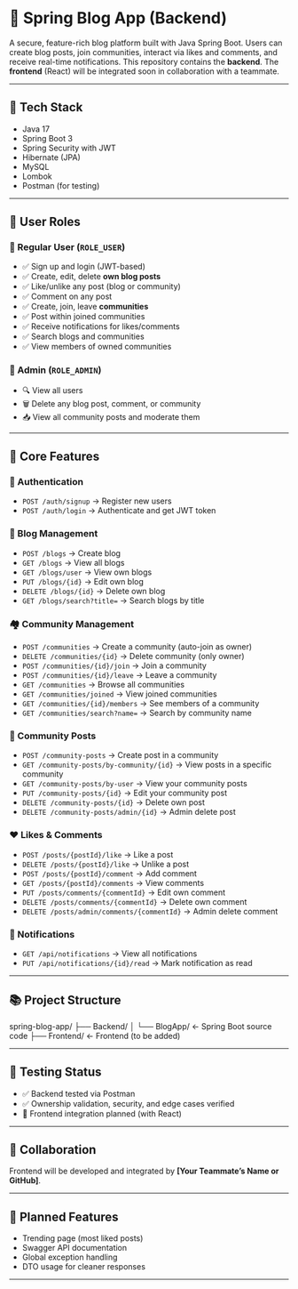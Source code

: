 # 📝 Spring Blog App (Backend)

A secure, feature-rich blog platform built with Java Spring Boot. Users can create blog posts, join communities, interact via likes and comments, and receive real-time notifications. This repository contains the **backend**. The **frontend** (React) will be integrated soon in collaboration with a teammate.

---

## 🚀 Tech Stack

- Java 17
- Spring Boot 3
- Spring Security with JWT
- Hibernate (JPA)
- MySQL
- Lombok
- Postman (for testing)

---

## 👥 User Roles

### 🧑 Regular User (`ROLE_USER`)
- ✅ Sign up and login (JWT-based)
- ✅ Create, edit, delete **own blog posts**
- ✅ Like/unlike any post (blog or community)
- ✅ Comment on any post
- ✅ Create, join, leave **communities**
- ✅ Post within joined communities
- ✅ Receive notifications for likes/comments
- ✅ Search blogs and communities
- ✅ View members of owned communities

### 👑 Admin (`ROLE_ADMIN`)
- 🔍 View all users
- 🗑 Delete any blog post, comment, or community
- 📥 View all community posts and moderate them

---

## 📌 Core Features

### 🔐 Authentication
- `POST /auth/signup` → Register new users
- `POST /auth/login` → Authenticate and get JWT token

### 📝 Blog Management
- `POST /blogs` → Create blog
- `GET /blogs` → View all blogs
- `GET /blogs/user` → View own blogs
- `PUT /blogs/{id}` → Edit own blog
- `DELETE /blogs/{id}` → Delete own blog
- `GET /blogs/search?title=` → Search blogs by title

### 🏘 Community Management
- `POST /communities` → Create a community (auto-join as owner)
- `DELETE /communities/{id}` → Delete community (only owner)
- `POST /communities/{id}/join` → Join a community
- `POST /communities/{id}/leave` → Leave a community
- `GET /communities` → Browse all communities
- `GET /communities/joined` → View joined communities
- `GET /communities/{id}/members` → See members of a community
- `GET /communities/search?name=` → Search by community name

### 🧵 Community Posts
- `POST /community-posts` → Create post in a community
- `GET /community-posts/by-community/{id}` → View posts in a specific community
- `GET /community-posts/by-user` → View your community posts
- `PUT /community-posts/{id}` → Edit your community post
- `DELETE /community-posts/{id}` → Delete own post
- `DELETE /community-posts/admin/{id}` → Admin delete post

### ❤️ Likes & Comments
- `POST /posts/{postId}/like` → Like a post
- `DELETE /posts/{postId}/like` → Unlike a post
- `POST /posts/{postId}/comment` → Add comment
- `GET /posts/{postId}/comments` → View comments
- `PUT /posts/comments/{commentId}` → Edit own comment
- `DELETE /posts/comments/{commentId}` → Delete own comment
- `DELETE /posts/admin/comments/{commentId}` → Admin delete comment

### 🔔 Notifications
- `GET /api/notifications` → View all notifications
- `PUT /api/notifications/{id}/read` → Mark notification as read

---

## 📚 Project Structure
spring-blog-app/
├── Backend/
│ └── BlogApp/ ← Spring Boot source code
├── Frontend/ ← Frontend (to be added)



---

## 🧪 Testing Status
- ✅ Backend tested via Postman
- ✅ Ownership validation, security, and edge cases verified
- 🚧 Frontend integration planned (with React)

---

## 🤝 Collaboration

Frontend will be developed and integrated by **[Your Teammate’s Name or GitHub]**.

---

## 📌 Planned Features
- Trending page (most liked posts)
- Swagger API documentation
- Global exception handling
- DTO usage for cleaner responses

---



